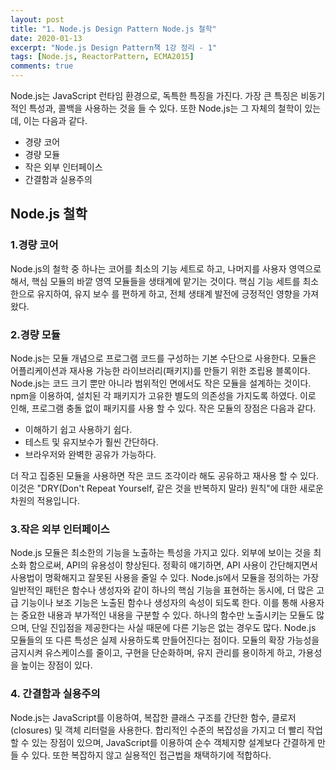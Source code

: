 ```yaml
---
layout: post
title: "1. Node.js Design Pattern Node.js 철학"
date: 2020-01-13
excerpt: "Node.js Design Pattern책 1강 정리 - 1"
tags: [Node.js, ReactorPattern, ECMA2015]
comments: true
---
```


Node.js는 JavaScript 런타임 환경으로, 독특한 특징을 가진다. 가장 큰 특징은 비동기적인 특성과, 콜백을 사용하는 것을 들 수 있다.
또한 Node.js는 그 자체의 철학이 있는데, 이는 다음과 같다.

-   경량 코어
-   경량 모듈
-   작은 외부 인터페이스
-   간결함과 실용주의

## Node.js 철학

### 1.경량 코어

Node.js의 철학 중 하나는 코어를 최소의 기능 세트로 하고, 나머지를 사용자 영역으로 해서, 핵심 모듈의 바깥 영역 모듈들을 생태계에 맡기는 것이다.
핵심 기능 세트를 최소한으로 유지하여, 유지 보수 를 편하게 하고, 전체 생태계 발전에 긍정적인 영향을 가져왔다.

### 2.경량 모듈

Node.js는 모듈 개념으로 프로그램 코드를 구성하는 기본 수단으로 사용한다. 모듈은 어플리케이션과 재사용 가능한 라이브러리(패키지)를 만들기 위한 조립용 블록이다.
Node.js는 코드 크기 뿐만 아니라 범위적인 면에서도 작은 모듈을 설계하는 것이다.
npm을 이용하여, 설치된 각 패키지가 고유한 별도의 의존성을 가지도록 하였다. 이로 인해, 프로그램 충돌 없이 패키지를 사용 할 수 있다.
작은 모듈의 장점은 다음과 같다.

-   이해하기 쉽고 사용하기 쉽다.
-   테스트 및 유지보수가 훨씬 간단하다.
-   브라우저와 완벽한 공유가 가능하다.

더 작고 집중된 모듈을 사용하면 작은 코드 조각이라 해도 공유하고 재사용 할 수 있다.
이것은 "DRY(Don't Repeat Yourself, 같은 것을 반복하지 말라) 원칙"에 대한 새로운 차원의 적용입니다.

### 3.작은 외부 인터페이스

Node.js 모듈은 최소한의 기능을 노출하는 특성을 가지고 있다. 외부에 보이는 것을 최소화 함으로써, API의 유용성이 향상된다.
정확히 얘기하면, API 사용이 간단해지면서 사용법이 명확해지고 잘못된 사용을 줄일 수 있다.
Node.js에서 모듈을 정의하는 가장 일반적인 패턴은 함수나 생성자와 같이 하나의 핵심 기능을 표현하는 동시에, 더 많은 고급 기능이나 보조 기능은 노출된 함수나 생성자의 속성이 되도록 한다.
이를 통해 사용자는 중요한 내용과 부가적인 내용을 구분할 수 있다.
하나의 함수만 노출시키는 모듈도 많으며, 단일 진입점을 제공한다는 사실 때문에 다른 기능은 없는 경우도 많다.
Node.js 모듈들의 또 다른 특성은 실제 사용하도록 만들어진다는 점이다.
모듈의 확장 가능성을 금지시켜 유스케이스를 줄이고, 구현을 단순화하며, 유지 관리를 용이하게 하고, 가용성을 높이는 장점이 있다.

### 4. 간결함과 실용주의

Node.js는 JavaScript를 이용하여, 복잡한 클래스 구조를 간단한 함수, 클로저(closures) 및 객체 리터럴을 사용한다.
합리적인 수준의 복잡성을 가지고 더 빨리 작업할 수 있는 장점이 있으며, JavaScript를 이용하여 순수 객체지향 설계보다 간결하게 만들 수 있다.
또한 복잡하지 않고 실용적인 접근법을 채택하기에 적합하다.
